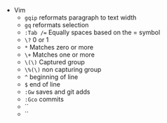 * Vim
    * `gqip` reformats paragraph to text width
    * `gq` reformats selection
    * `:Tab /=` Equally spaces based on the = symbol
    * `\?` 0 or 1
    * `*` Matches zero or more
    * `\+` Matches one or more
    * `\(\)` Captured group
    * `\%(\)` non capturing group
    * `^` beginning of line
    * `$` end of line
    * `:Gw` saves and git adds
    * `:Gco` commits
    * ``
    * ``
    
